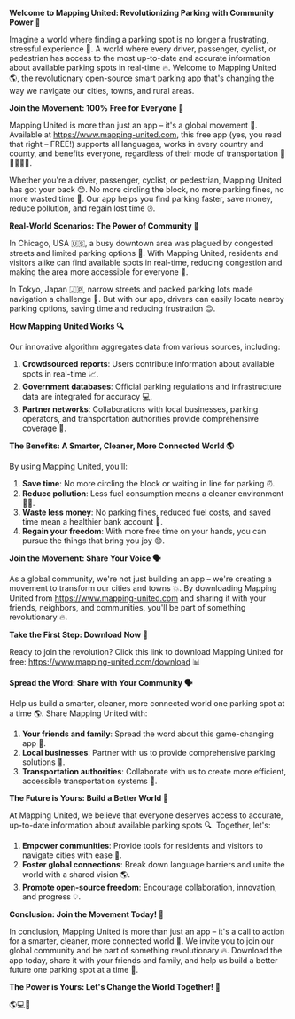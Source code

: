 **Welcome to Mapping United: Revolutionizing Parking with Community Power 💪**

Imagine a world where finding a parking spot is no longer a frustrating, stressful experience 🤯. A world where every driver, passenger, cyclist, or pedestrian has access to the most up-to-date and accurate information about available parking spots in real-time 🔥. Welcome to Mapping United 🌎, the revolutionary open-source smart parking app that's changing the way we navigate our cities, towns, and rural areas.

**Join the Movement: 100% Free for Everyone 🌟**

Mapping United is more than just an app – it's a global movement 💖. Available at https://www.mapping-united.com, this free app (yes, you read that right – FREE!) supports all languages, works in every country and county, and benefits everyone, regardless of their mode of transportation 🚗🚌🚂🛴️👣.

Whether you're a driver, passenger, cyclist, or pedestrian, Mapping United has got your back 😊. No more circling the block, no more parking fines, no more wasted time 💸. Our app helps you find parking faster, save money, reduce pollution, and regain lost time ⏰.

**Real-World Scenarios: The Power of Community 🌟**

In Chicago, USA 🇺🇸, a busy downtown area was plagued by congested streets and limited parking options 🚗. With Mapping United, residents and visitors alike can find available spots in real-time, reducing congestion and making the area more accessible for everyone 👥.

In Tokyo, Japan 🇯🇵, narrow streets and packed parking lots made navigation a challenge 🤯. But with our app, drivers can easily locate nearby parking options, saving time and reducing frustration 😊.

**How Mapping United Works 🔍**

Our innovative algorithm aggregates data from various sources, including:

1. **Crowdsourced reports**: Users contribute information about available spots in real-time 📈.
2. **Government databases**: Official parking regulations and infrastructure data are integrated for accuracy 💻.
3. **Partner networks**: Collaborations with local businesses, parking operators, and transportation authorities provide comprehensive coverage 🤝.

**The Benefits: A Smarter, Cleaner, More Connected World 🌎**

By using Mapping United, you'll:

1. **Save time**: No more circling the block or waiting in line for parking ⏰.
2. **Reduce pollution**: Less fuel consumption means a cleaner environment 🚗🌿.
3. **Waste less money**: No parking fines, reduced fuel costs, and saved time mean a healthier bank account 💸.
4. **Regain your freedom**: With more free time on your hands, you can pursue the things that bring you joy 😊.

**Join the Movement: Share Your Voice 🗣️**

As a global community, we're not just building an app – we're creating a movement to transform our cities and towns 💥. By downloading Mapping United from https://www.mapping-united.com and sharing it with your friends, neighbors, and communities, you'll be part of something revolutionary 🔥.

**Take the First Step: Download Now 📲**

Ready to join the revolution? Click this link to download Mapping United for free: https://www.mapping-united.com/download 📊

**Spread the Word: Share with Your Community 🗣️**

Help us build a smarter, cleaner, more connected world one parking spot at a time 🌎. Share Mapping United with:

1. **Your friends and family**: Spread the word about this game-changing app 👥.
2. **Local businesses**: Partner with us to provide comprehensive parking solutions 💼.
3. **Transportation authorities**: Collaborate with us to create more efficient, accessible transportation systems 🚂.

**The Future is Yours: Build a Better World 🌟**

At Mapping United, we believe that everyone deserves access to accurate, up-to-date information about available parking spots 🔍. Together, let's:

1. **Empower communities**: Provide tools for residents and visitors to navigate cities with ease 👥.
2. **Foster global connections**: Break down language barriers and unite the world with a shared vision 🌎.
3. **Promote open-source freedom**: Encourage collaboration, innovation, and progress 💡.

**Conclusion: Join the Movement Today! 🎉**

In conclusion, Mapping United is more than just an app – it's a call to action for a smarter, cleaner, more connected world 🌟. We invite you to join our global community and be part of something revolutionary 🔥. Download the app today, share it with your friends and family, and help us build a better future one parking spot at a time 🚀.

**The Power is Yours: Let's Change the World Together! 💪**

🌎💻📲